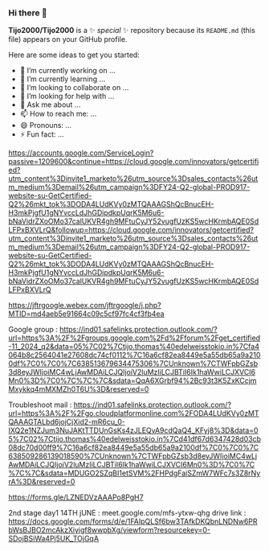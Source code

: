 ### Hi there 👋

**Tijo2000/Tijo2000** is a ✨ _special_ ✨ repository because its `README.md` (this file) appears on your GitHub profile.

Here are some ideas to get you started:

- 🔭 I’m currently working on ...
- 🌱 I’m currently learning ...
- 👯 I’m looking to collaborate on ...
- 🤔 I’m looking for help with ...
- 💬 Ask me about ...
- 📫 How to reach me: ...
- 😄 Pronouns: ...
- ⚡ Fun fact: ...

https://accounts.google.com/ServiceLogin?passive=1209600&continue=https://cloud.google.com/innovators/getcertified?utm_content%3Dinvite1_marketo%26utm_source%3Dsales_contacts%26utm_medium%3Demail%26utm_campaign%3DFY24-Q2-global-PROD917-website-su-GetCertified-Q2%26mkt_tok%3DODA4LUdKVy0zMTQAAAGShQcBnucEH-H3mkPjgfU1gNYvccLdJhGDipdkpUqrK5M6u6-bNaVidrZXoOMo37calUKVR4gh9MFtuCyJY52vugfUzKS5wcHKrmbAQE0SdLFPxBXVLrQ&followup=https://cloud.google.com/innovators/getcertified?utm_content%3Dinvite1_marketo%26utm_source%3Dsales_contacts%26utm_medium%3Demail%26utm_campaign%3DFY24-Q2-global-PROD917-website-su-GetCertified-Q2%26mkt_tok%3DODA4LUdKVy0zMTQAAAGShQcBnucEH-H3mkPjgfU1gNYvccLdJhGDipdkpUqrK5M6u6-bNaVidrZXoOMo37calUKVR4gh9MFtuCyJY52vugfUzKS5wcHKrmbAQE0SdLFPxBXVLrQ


https://jftrgoogle.webex.com/jftrgoogle/j.php?MTID=md4aeb5e91664c09c5cf97fc4cf3fb4ea

Google group : https://ind01.safelinks.protection.outlook.com/?url=https%3A%2F%2Fgroups.google.com%2Fd%2Fforum%2Fget_certified-11_2024_q2&data=05%7C02%7Ctijo.thomas%40edelweisstokio.in%7Cfa4064b8c2564041e27608dc74cf0112%7C16a6cf82ea8449e5a55db65a9a2100df%7C0%7C0%7C638513679634475306%7CUnknown%7CTWFpbGZsb3d8eyJWIjoiMC4wLjAwMDAiLCJQIjoiV2luMzIiLCJBTiI6Ik1haWwiLCJXVCI6Mn0%3D%7C0%7C%7C%7C&sdata=QqA6XGrbf94%2Bc93t3K5ZxKCcjmMxykkq4mMXMZh0T6U%3D&reserved=0

Troubleshoot mail : https://ind01.safelinks.protection.outlook.com/?url=https%3A%2F%2Fgo.cloudplatformonline.com%2FODA4LUdKVy0zMTQAAAGTALbd6jojCjXid2-mR6cu_0-IXQ2e1NZJum3NuJAKtTTDUnGsKs4zJLEQvA9cdQaQ4_KFyj8%3D&data=05%7C02%7Ctijo.thomas%40edelweisstokio.in%7Cd41df67d6347428d03cb08dc70d00ff9%7C16a6cf82ea8449e5a55db65a9a2100df%7C0%7C0%7C638509286139018590%7CUnknown%7CTWFpbGZsb3d8eyJWIjoiMC4wLjAwMDAiLCJQIjoiV2luMzIiLCJBTiI6Ik1haWwiLCJXVCI6Mn0%3D%7C0%7C%7C%7C&sdata=MDUGO2SZqBI1etSVM%2FHPdgFaiSZmW7WFc7s3Z8rNyrA%3D&reserved=0


https://forms.gle/LZNEDVzAAAPo8PgH7

2nd stage
day1 14TH jUNE : meet.google.com/mfs-ytxw-qhg
drive link : https://docs.google.com/forms/d/e/1FAIpQLSf6bw3TAfkDKQbnLNDNw6PRbWsBJBO2mcAkzXiyigf8wwpbXg/viewform?resourcekey=0-SDojBSiWa4Pj5UK_TOjGqA

